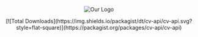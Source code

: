 <p align="center"><img alt="Our Logo" src="#"></p>

<p align="center">
[![Total Downloads](https://img.shields.io/packagist/dt/cv-api/cv-api.svg?style=flat-square)](https://packagist.org/packages/cv-api/cv-api)
</p>
